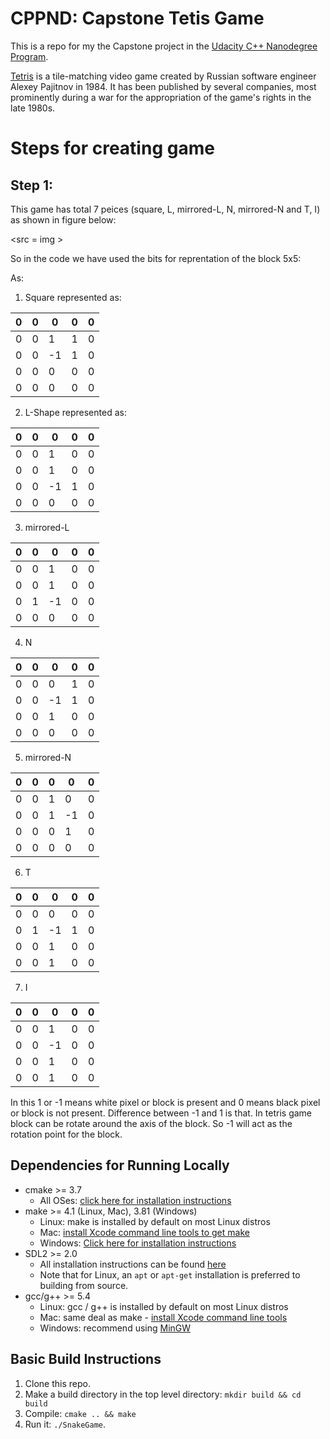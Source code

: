 # CPPND: Capstone Tetis Game

This is a repo for my the Capstone project in the [Udacity C++ Nanodegree Program](https://www.udacity.com/course/c-plus-plus-nanodegree--nd213). 

[Tetris](https://en.wikipedia.org/wiki/Tetris) is a tile-matching video game created by Russian software engineer Alexey Pajitnov in 1984. It has been published by several companies, most prominently during a war for the appropriation of the game's rights in the late 1980s.

# Steps for creating game

## Step 1:

This game has total 7 peices (square, L, mirrored-L, N, mirrored-N and T, I) as shown in figure below: 

<src = img >

So in the code we have used the bits for reprentation of the block 5x5:

As:
1. Square represented as:

| 0 | 0 | 0 | 0 | 0 |
|---|---|---|---|---|
| 0 | 0 | 1 | 1 | 0 |
| 0 | 0 | -1 | 1 | 0 |
| 0 | 0 | 0 | 0 | 0 |
| 0 | 0 | 0 | 0 | 0 |


2. L-Shape represented as:

| 0 | 0 | 0 | 0 | 0 |
|---|---|---|---|---|
| 0 | 0 | 1 | 0 | 0 |
| 0 | 0 | 1 | 0 | 0 |
| 0 | 0 | -1 | 1 | 0 |
| 0 | 0 | 0 | 0 | 0 |

3. mirrored-L

| 0 | 0 | 0 | 0 | 0 |
|---|---|---|---|---|
| 0 | 0 | 1 | 0 | 0 |
| 0 | 0 | 1 | 0 | 0 |
| 0 | 1 | -1 | 0 | 0 |
| 0 | 0 | 0 | 0 | 0 |

4. N

| 0 | 0 | 0 | 0 | 0 |
|---|---|---|---|---|
| 0 | 0 | 0 | 1 | 0 |
| 0 | 0 | -1 | 1 | 0 |
| 0 | 0 | 1 | 0 | 0 |
| 0 | 0 | 0 | 0 | 0 |

5. mirrored-N

| 0 | 0 | 0 | 0 | 0 |
|---|---|---|---|---|
| 0 | 0 | 1 | 0 | 0 |
| 0 | 0 | 1 | -1 | 0 |
| 0 | 0 | 0 | 1 | 0 |
| 0 | 0 | 0 | 0 | 0 |

6. T

| 0 | 0 | 0 | 0 | 0 |
|---|---|---|---|---|
| 0 | 0 | 0 | 0 | 0 |
| 0 | 1 | -1 | 1 | 0 |
| 0 | 0 | 1 | 0 | 0 |
| 0 | 0 | 1 | 0 | 0 |

7. I

| 0 | 0 | 0 | 0 | 0 |
|---|---|---|---|---|
| 0 | 0 | 1 | 0 | 0 |
| 0 | 0 | -1 | 0 | 0 |
| 0 | 0 | 1 | 0 | 0 |
| 0 | 0 | 1 | 0 | 0 |

In this 1 or -1 means white pixel or block is present and 0 means black pixel or block is not present. Difference between -1 and 1 is that. In tetris game block can be rotate around the axis of the block. So -1 will act as the rotation point for the block.

## Dependencies for Running Locally
* cmake >= 3.7
  * All OSes: [click here for installation instructions](https://cmake.org/install/)
* make >= 4.1 (Linux, Mac), 3.81 (Windows)
  * Linux: make is installed by default on most Linux distros
  * Mac: [install Xcode command line tools to get make](https://developer.apple.com/xcode/features/)
  * Windows: [Click here for installation instructions](http://gnuwin32.sourceforge.net/packages/make.htm)
* SDL2 >= 2.0
  * All installation instructions can be found [here](https://wiki.libsdl.org/Installation)
  * Note that for Linux, an `apt` or `apt-get` installation is preferred to building from source.
* gcc/g++ >= 5.4
  * Linux: gcc / g++ is installed by default on most Linux distros
  * Mac: same deal as make - [install Xcode command line tools](https://developer.apple.com/xcode/features/)
  * Windows: recommend using [MinGW](http://www.mingw.org/)

## Basic Build Instructions

1. Clone this repo.
2. Make a build directory in the top level directory: `mkdir build && cd build`
3. Compile: `cmake .. && make`
4. Run it: `./SnakeGame`.